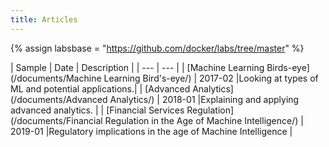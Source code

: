 ```yaml
---
title: Articles
---
```


{% assign labsbase = "https://github.com/docker/labs/tree/master" %}



| Sample | Date | Description |
| --- | --- |
| [Machine Learning Birds-eye](/documents/Machine Learning Bird's-eye/) | 2017-02 |Looking at types of ML and potential applications.|
| [Advanced Analytics](/documents/Advanced Analytics/) | 2018-01 |Explaining and applying advanced analytics. |
| [Financial Services Regulation](/documents/Financial Regulation in the Age of Machine Intelligence/) | 2019-01 |Regulatory implications in the age of Machine Intelligence |

&nbsp;
